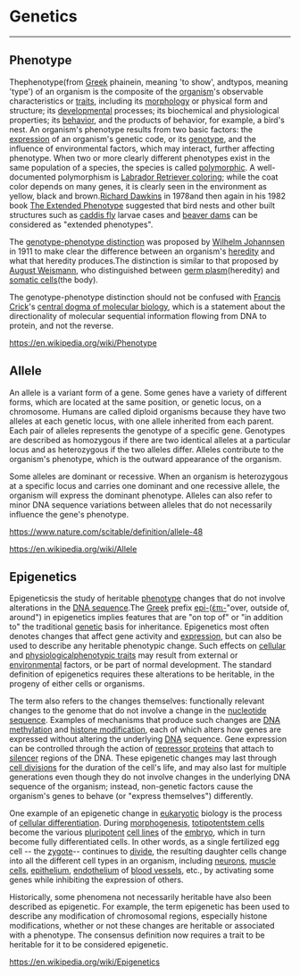 # Genetics

---

## Phenotype

Thephenotype(from [Greek](https://en.wikipedia.org/wiki/Greek_language) phainein, meaning 'to show', andtypos, meaning 'type') of an organism is the composite of the [organism](https://en.wikipedia.org/wiki/Organism)'s observable characteristics or [traits](https://en.wikipedia.org/wiki/Trait_(biology)), including its [morphology](https://en.wikipedia.org/wiki/Morphology_(biology)) or physical form and structure; its [developmental](https://en.wikipedia.org/wiki/Developmental_biology) processes; its biochemical and physiological properties; its [behavior](https://en.wikipedia.org/wiki/Behavior), and the products of behavior, for example, a bird's nest. An organism's phenotype results from two basic factors: the [expression](https://en.wikipedia.org/wiki/Gene_expression) of an organism's genetic code, or its [genotype](https://en.wikipedia.org/wiki/Genotype), and the influence of environmental factors, which may interact, further affecting phenotype. When two or more clearly different phenotypes exist in the same population of a species, the species is called [polymorphic](https://en.wikipedia.org/wiki/Polymorphism_(biology)). A well-documented polymorphism is [Labrador Retriever coloring](https://en.wikipedia.org/wiki/Labrador_Retriever_coat_colour_genetics); while the coat color depends on many genes, it is clearly seen in the environment as yellow, black and brown.[Richard Dawkins](https://en.wikipedia.org/wiki/Richard_Dawkins) in 1978and then again in his 1982 book [The Extended Phenotype](https://en.wikipedia.org/wiki/The_Extended_Phenotype) suggested that bird nests and other built structures such as [caddis fly](https://en.wikipedia.org/wiki/Caddis_fly) larvae cases and [beaver dams](https://en.wikipedia.org/wiki/Beaver_dam) can be considered as "extended phenotypes".

The [genotype-phenotype distinction](https://en.wikipedia.org/wiki/Genotype-phenotype_distinction) was proposed by [Wilhelm Johannsen](https://en.wikipedia.org/wiki/Wilhelm_Johannsen) in 1911 to make clear the difference between an organism's [heredity](https://en.wikipedia.org/wiki/Heredity) and what that heredity produces.The distinction is similar to that proposed by [August Weismann](https://en.wikipedia.org/wiki/August_Weismann), who distinguished between [germ plasm](https://en.wikipedia.org/wiki/Germ_plasm)(heredity) and [somatic cells](https://en.wikipedia.org/wiki/Somatic_cell)(the body).

The genotype-phenotype distinction should not be confused with [Francis Crick](https://en.wikipedia.org/wiki/Francis_Crick)'s [central dogma of molecular biology](https://en.wikipedia.org/wiki/Central_dogma_of_molecular_biology), which is a statement about the directionality of molecular sequential information flowing from DNA to protein, and not the reverse.

<https://en.wikipedia.org/wiki/Phenotype>

## Allele

An allele is a variant form of a gene. Some genes have a variety of different forms, which are located at the same position, or genetic locus, on a chromosome. Humans are called diploid organisms because they have two alleles at each genetic locus, with one allele inherited from each parent. Each pair of alleles represents the genotype of a specific gene. Genotypes are described as homozygous if there are two identical alleles at a particular locus and as heterozygous if the two alleles differ. Alleles contribute to the organism's phenotype, which is the outward appearance of the organism.

Some alleles are dominant or recessive. When an organism is heterozygous at a specific locus and carries one dominant and one recessive allele, the organism will express the dominant phenotype. Alleles can also refer to minor DNA sequence variations between alleles that do not necessarily influence the gene's phenotype.

<https://www.nature.com/scitable/definition/allele-48>

<https://en.wikipedia.org/wiki/Allele>

## Epigenetics

Epigeneticsis the study of heritable [phenotype](https://en.wikipedia.org/wiki/Phenotype) changes that do not involve alterations in the [DNA sequence](https://en.wikipedia.org/wiki/DNA_sequence).The [Greek](https://en.wikipedia.org/wiki/Ancient_Greek) prefix [epi-](https://en.wiktionary.org/wiki/epi-)([ἐπι-](https://en.wiktionary.org/wiki/%E1%BC%90%CF%80%CE%B9-#Ancient_Greek)"over, outside of, around") in epigenetics implies features that are "on top of" or "in addition to" the traditional [genetic](https://en.wikipedia.org/wiki/Gene) basis for inheritance. Epigenetics most often denotes changes that affect gene activity and [expression](https://en.wikipedia.org/wiki/Gene_expression), but can also be used to describe any heritable phenotypic change. Such effects on [cellular](https://en.wikipedia.org/wiki/Cell_(biology)) and [physiological](https://en.wikipedia.org/wiki/Physiology)[phenotypic traits](https://en.wikipedia.org/wiki/Phenotypic_trait) may result from external or [environmental](https://en.wikipedia.org/wiki/Environment_(biophysical)) factors, or be part of normal development. The standard definition of epigenetics requires these alterations to be heritable, in the progeny of either cells or organisms.

The term also refers to the changes themselves: functionally relevant changes to the genome that do not involve a change in the [nucleotide sequence](https://en.wikipedia.org/wiki/Nucleotide_sequence). Examples of mechanisms that produce such changes are [DNA methylation](https://en.wikipedia.org/wiki/DNA_methylation) and [histone modification](https://en.wikipedia.org/wiki/Histone_modification), each of which alters how genes are expressed without altering the underlying [DNA](https://en.wikipedia.org/wiki/DNA) sequence. Gene expression can be controlled through the action of [repressor proteins](https://en.wikipedia.org/wiki/Repressor_protein) that attach to [silencer](https://en.wikipedia.org/wiki/Silencer_(DNA)) regions of the DNA. These epigenetic changes may last through [cell divisions](https://en.wikipedia.org/wiki/Cell_division) for the duration of the cell's life, and may also last for multiple generations even though they do not involve changes in the underlying DNA sequence of the organism; instead, non-genetic factors cause the organism's genes to behave (or "express themselves") differently.

One example of an epigenetic change in [eukaryotic](https://en.wikipedia.org/wiki/Eukaryotic) biology is the process of [cellular differentiation](https://en.wikipedia.org/wiki/Cellular_differentiation). During [morphogenesis](https://en.wikipedia.org/wiki/Morphogenesis), [totipotent](https://en.wikipedia.org/wiki/Totipotent)[stem cells](https://en.wikipedia.org/wiki/Stem_cells) become the various [pluripotent](https://en.wikipedia.org/wiki/Pluripotent) [cell lines](https://en.wikipedia.org/wiki/Cell_line) of the [embryo](https://en.wikipedia.org/wiki/Embryo), which in turn become fully differentiated cells. In other words, as a single fertilized egg cell -- the [zygote](https://en.wikipedia.org/wiki/Zygote)-- continues to [divide](https://en.wikipedia.org/wiki/Mitosis), the resulting daughter cells change into all the different cell types in an organism, including [neurons](https://en.wikipedia.org/wiki/Neurons), [muscle cells](https://en.wikipedia.org/wiki/Muscle_cells), [epithelium](https://en.wikipedia.org/wiki/Epithelium), [endothelium](https://en.wikipedia.org/wiki/Endothelium) of [blood vessels](https://en.wikipedia.org/wiki/Blood_vessels), etc., by activating some genes while inhibiting the expression of others.

Historically, some phenomena not necessarily heritable have also been described as epigenetic. For example, the term epigenetic has been used to describe any modification of chromosomal regions, especially histone modifications, whether or not these changes are heritable or associated with a phenotype. The consensus definition now requires a trait to be heritable for it to be considered epigenetic.

<https://en.wikipedia.org/wiki/Epigenetics>
